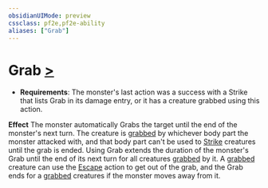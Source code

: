 ```yaml
---
obsidianUIMode: preview
cssclass: pf2e,pf2e-ability
aliases: ["Grab"]
---
```

# Grab [>](chapter-9-playing-the-game.md#Actions "Single Action")

- **Requirements**: The monster's last action was a success with a Strike that lists Grab in its damage entry, or it has a creature grabbed using this action.

**Effect** The monster automatically Grabs the target until the end of the monster's next turn. The creature is [grabbed](conditions.md#Grabbed) by whichever body part the monster attacked with, and that body part can't be used to [Strike](strike.md) creatures until the grab is ended. Using Grab extends the duration of the monster's Grab until the end of its next turn for all creatures [grabbed](conditions.md#Grabbed) by it. A [grabbed](conditions.md#Grabbed) creature can use the [Escape](escape.md) action to get out of the grab, and the Grab ends for a [grabbed](conditions.md#Grabbed) creatures if the monster moves away from it.